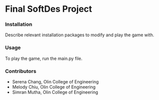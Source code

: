 # Final SoftDes Project

### Installation
Describe relevant installation packages to modify and play the game with.

### Usage
To play the game, run the main.py file.

### Contributors
- Serena Chang, Olin College of Engineering
- Melody Chiu, Olin College of Engineering
- Simran Mutha, Olin College of Engineering
